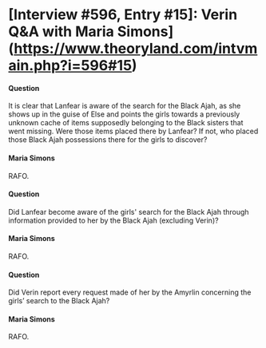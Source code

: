 # [Interview #596, Entry #15]: Verin Q&A with Maria Simons](https://www.theoryland.com/intvmain.php?i=596#15)

#### Question

It is clear that Lanfear is aware of the search for the Black Ajah, as she shows up in the guise of Else and points the girls towards a previously unknown cache of items supposedly belonging to the Black sisters that went missing. Were those items placed there by Lanfear? If not, who placed those Black Ajah possessions there for the girls to discover?

#### Maria Simons

RAFO.

#### Question

Did Lanfear become aware of the girls' search for the Black Ajah through information provided to her by the Black Ajah (excluding Verin)?

#### Maria Simons

RAFO.

#### Question

Did Verin report every request made of her by the Amyrlin concerning the girls’ search to the Black Ajah?

#### Maria Simons

RAFO.

